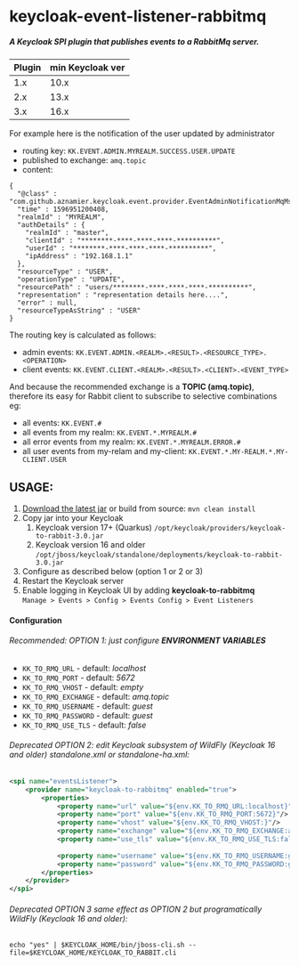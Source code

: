 # keycloak-event-listener-rabbitmq

##### A Keycloak SPI plugin that publishes events to a RabbitMq server.  

| Plugin | min Keycloak ver |
| -- | ---- |
| 1.x | 10.x |
| 2.x | 13.x |
| 3.x | 16.x |

For example here is the notification of the user updated by administrator

* routing key: `KK.EVENT.ADMIN.MYREALM.SUCCESS.USER.UPDATE`  
* published to exchange: `amq.topic`
* content: 


```
{
  "@class" : "com.github.aznamier.keycloak.event.provider.EventAdminNotificationMqMsg",
  "time" : 1596951200408,
  "realmId" : "MYREALM",
  "authDetails" : {
    "realmId" : "master",
    "clientId" : "********-****-****-****-**********",
    "userId" : "********-****-****-****-**********",
    "ipAddress" : "192.168.1.1"
  },
  "resourceType" : "USER",
  "operationType" : "UPDATE",
  "resourcePath" : "users/********-****-****-****-**********",
  "representation" : "representation details here....",
  "error" : null,
  "resourceTypeAsString" : "USER"
}
```

The routing key is calculated as follows:
* admin events: `KK.EVENT.ADMIN.<REALM>.<RESULT>.<RESOURCE_TYPE>.<OPERATION>`
* client events: `KK.EVENT.CLIENT.<REALM>.<RESULT>.<CLIENT>.<EVENT_TYPE>`

And because the recommended exchange is a **TOPIC (amq.topic)**,  
therefore its easy for Rabbit client to subscribe to selective combinations eg:
* all events: `KK.EVENT.#`
* all events from my realm: `KK.EVENT.*.MYREALM.#`
* all error events from my realm: `KK.EVENT.*.MYREALM.ERROR.#`
* all user events from my-relam and my-client: `KK.EVENT.*.MY-REALM.*.MY-CLIENT.USER`


## USAGE:
1. [Download the latest jar](https://github.com/aznamier/keycloak-event-listener-rabbitmq/blob/target/keycloak-to-rabbit-3.0.jar?raw=true) or build from source: ``mvn clean install``
2. Copy jar into your Keycloak 
    1. Keycloak version 17+ (Quarkus) `/opt/keycloak/providers/keycloak-to-rabbit-3.0.jar` 
    2. Keycloak version 16 and older `/opt/jboss/keycloak/standalone/deployments/keycloak-to-rabbit-3.0.jar`
3. Configure as described below (option 1 or 2 or 3)
4. Restart the Keycloak server
5. Enable logging in Keycloak UI by adding **keycloak-to-rabbitmq**  
 `Manage > Events > Config > Events Config > Event Listeners`

#### Configuration 
###### Recommended: OPTION 1: just configure **ENVIRONMENT VARIABLES**
  - `KK_TO_RMQ_URL` - default: *localhost*
  - `KK_TO_RMQ_PORT` - default: *5672*
  - `KK_TO_RMQ_VHOST` - default: *empty*
  - `KK_TO_RMQ_EXCHANGE` - default: *amq.topic*
  - `KK_TO_RMQ_USERNAME` - default: *guest*
  - `KK_TO_RMQ_PASSWORD` - default: *guest*
  - `KK_TO_RMQ_USE_TLS` - default: *false*

###### Deprecated OPTION 2: edit Keycloak subsystem of WildFly (Keycloak 16 and older) standalone.xml or standalone-ha.xml:

```xml
<spi name="eventsListener">
    <provider name="keycloak-to-rabbitmq" enabled="true">
        <properties>
            <property name="url" value="${env.KK_TO_RMQ_URL:localhost}"/>
            <property name="port" value="${env.KK_TO_RMQ_PORT:5672}"/>
            <property name="vhost" value="${env.KK_TO_RMQ_VHOST:}"/>
            <property name="exchange" value="${env.KK_TO_RMQ_EXCHANGE:amq.topic}"/>
            <property name="use_tls" value="${env.KK_TO_RMQ_USE_TLS:false}"/>
            
            <property name="username" value="${env.KK_TO_RMQ_USERNAME:guest}"/>
            <property name="password" value="${env.KK_TO_RMQ_PASSWORD:guest}"/>
        </properties>
    </provider>
</spi>
```
###### Deprecated OPTION 3 same effect as OPTION 2 but programatically WildFly (Keycloak 16 and older):
```
echo "yes" | $KEYCLOAK_HOME/bin/jboss-cli.sh --file=$KEYCLOAK_HOME/KEYCLOAK_TO_RABBIT.cli
```


